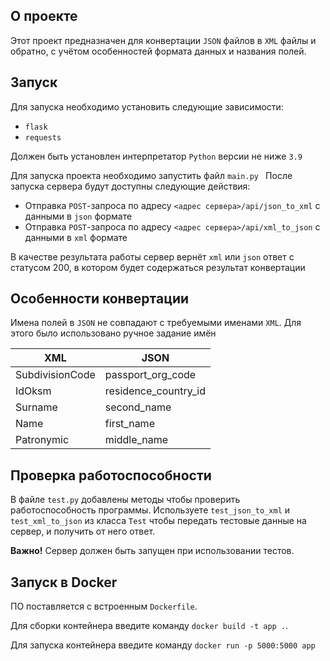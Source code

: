 ## О проекте
Этот проект предназначен для конвертации `JSON` файлов в `XML` файлы и обратно, с учётом особенностей формата данных и названия полей.
## Запуск
Для запуска необходимо установить следующие зависимости:
* `flask`
* `requests`

Должен быть установлен интерпретатор `Python` версии не ниже `3.9`

Для запуска проекта необходимо запустить файл `main.py `
После запуска сервера будут доступны следующие действия:
* Отправка `POST`-запроса по адресу `<адрес сервера>/api/json_to_xml` с данными в `json` формате
* Отправка `POST`-запроса по адресу `<адрес сервера>/api/xml_to_json` с данными в `xml` формате

В качестве результата работы сервер вернёт `xml` или `json` ответ с статусом 200, в котором будет содержаться результат конвертации

## Особенности конвертации
Имена полей в `JSON` не совпадают с требуемыми именами `XML`. Для этого было использовано ручное задание имён

| XML          | JSON         |
|--------------|--------------|
| SubdivisionCode | passport_org_code |
| IdOksm | residence_country_id |
| Surname | second_name |
| Name | first_name |
| Patronymic | middle_name |

## Проверка работоспособности
В файле `test.py` добавлены методы чтобы проверить работоспособность программы. Используете `test_json_to_xml` и `test_xml_to_json` из класса `Test` чтобы передать тестовые данные на сервер, и получить от него ответ.

**Важно!** Сервер должен быть запущен при использовании тестов.

## Запуск в Docker
ПО поставляется с встроенным `Dockerfile`. 

Для сборки контейнера введите команду `docker build -t app .`. 

Для запуска контейнера введите команду `docker run -p 5000:5000 app`